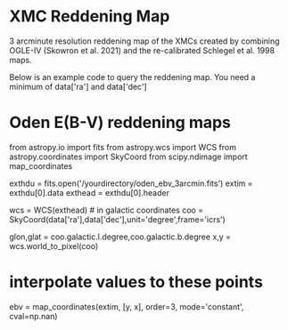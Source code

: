 # XMC Reddening Map
3 arcminute resolution reddening map of the XMCs created by combining OGLE-IV (Skowron et al. 2021) and the re-calibrated Schlegel et al. 1998 maps. 

Below is an example code to query the reddening map. You need a minimum of data['ra'] and data['dec']

# Oden E(B-V) reddening maps
from astropy.io import fits
from astropy.wcs import WCS
from astropy.coordinates import SkyCoord
from scipy.ndimage import map_coordinates

exthdu = fits.open('/yourdirectory/oden_ebv_3arcmin.fits')
extim = exthdu[0].data
exthead = exthdu[0].header

wcs = WCS(exthead)  # in galactic coordinates
coo = SkyCoord(data['ra'],data['dec'],unit='degree',frame='icrs')

glon,glat = coo.galactic.l.degree,coo.galactic.b.degree
x,y = wcs.world_to_pixel(coo)

# interpolate values to these points
ebv = map_coordinates(extim, [y, x], order=3, mode='constant', cval=np.nan)
